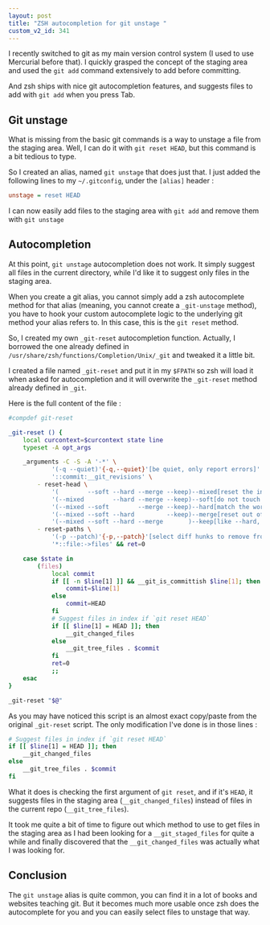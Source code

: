 ```yaml
---
layout: post
title: "ZSH autocompletion for git unstage "
custom_v2_id: 341
---
```


I recently switched to git as my main version control system (I used to use
Mercurial before that). I quickly grasped the concept of the staging area and
used the `git add` command extensively to add before committing.

And zsh ships with nice git autocompletion features, and suggests files to add
with `git add` when you press Tab.

## Git unstage

What is missing from the basic git commands is a way to unstage a file from
the staging area. Well, I can do it with `git reset HEAD`, but this command is
a bit tedious to type.

So I created an alias, named `git unstage` that does just that. I just added
the following lines to my `~/.gitconfig`, under the `[alias]` header :

    
```ini
unstage = reset HEAD
```

I can now easily add files to the staging area with `git add` and remove them
with `git unstage`

## Autocompletion

At this point, `git unstage` autocompletion does not work. It simply suggest
all files in the current directory, while I'd like it to suggest only files in
the staging area.

When you create a git alias, you cannot simply add a zsh autocomplete method
for that alias (meaning, you cannot create a `_git-unstage` method), you have
to hook your custom autocomplete logic to the underlying git method your alias
refers to. In this case, this is the `git reset` method.

So, I created my own `_git-reset` autocompletion function. Actually, I
borrowed the one already defined in
`/usr/share/zsh/functions/Completion/Unix/_git` and tweaked it a little bit.

I created a file named `_git-reset` and put it in my `$FPATH` so zsh will load
it when asked for autocompletion and it will overwrite the `_git-reset` method
already defined in `_git`.

Here is the full content of the file :

    
```sh
#compdef git-reset

_git-reset () {
    local curcontext=$curcontext state line
    typeset -A opt_args

    _arguments -C -S -A '-*' \
            '(-q --quiet)'{-q,--quiet}'[be quiet, only report errors]' \
            '::commit:__git_revisions' \
        - reset-head \
            '(        --soft --hard --merge --keep)--mixed[reset the index but not the working tree (default)]' \
            '(--mixed        --hard --merge --keep)--soft[do not touch the index file nor the working tree]' \
            '(--mixed --soft        --merge --keep)--hard[match the working tree and index to the given tree]' \
            '(--mixed --soft --hard         --keep)--merge[reset out of a conflicted merge]' \
            '(--mixed --soft --hard --merge       )--keep[like --hard, but keep local working tree changes]' \
        - reset-paths \
            '(-p --patch)'{-p,--patch}'[select diff hunks to remove from the index]' \
            '*::file:->files' && ret=0

    case $state in
        (files)
            local commit
            if [[ -n $line[1] ]] && __git_is_committish $line[1]; then
                commit=$line[1]
            else
                commit=HEAD
            fi
            # Suggest files in index if `git reset HEAD`
            if [[ $line[1] = HEAD ]]; then
                __git_changed_files
            else
                __git_tree_files . $commit
            fi
            ret=0
            ;;
    esac
}

_git-reset "$@"
```
    

As you may have noticed this script is an almost exact copy/paste from the
original `_git-reset` script. The only modification I've done is in those
lines :

    
```sh
# Suggest files in index if `git reset HEAD`
if [[ $line[1] = HEAD ]]; then
    __git_changed_files
else
    __git_tree_files . $commit
fi
```

What it does is checking the first argument of `git reset`, and if it's
`HEAD`, it suggests files in the staging area (`__git_changed_files`) instead
of files in the current repo (`__git_tree_files`).

It took me quite a bit of time to figure out which method to use to get files
in the staging area as I had been looking for a `__git_staged_files` for quite
a while and finally discovered that the `__git_changed_files` was actually
what I was looking for.

## Conclusion

The `git unstage` alias is quite common, you can find it in a lot of books and
websites teaching git. But it becomes much more usable once zsh does the
autocomplete for you and you can easily select files to unstage that way.

